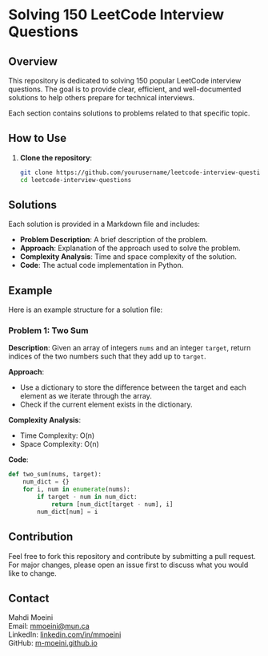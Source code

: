# Solving 150 LeetCode Interview Questions

## Overview

This repository is dedicated to solving 150 popular LeetCode interview questions. The goal is to provide clear, efficient, and well-documented solutions to help others prepare for technical interviews.


Each section contains solutions to problems related to that specific topic.

## How to Use

1. **Clone the repository**:
   ```bash
   git clone https://github.com/yourusername/leetcode-interview-questions.git
   cd leetcode-interview-questions

## Solutions

Each solution is provided in a Markdown file and includes:

- **Problem Description**: A brief description of the problem.
- **Approach**: Explanation of the approach used to solve the problem.
- **Complexity Analysis**: Time and space complexity of the solution.
- **Code**: The actual code implementation in Python.

## Example

Here is an example structure for a solution file:

### Problem 1: Two Sum

**Description**: Given an array of integers `nums` and an integer `target`, return indices of the two numbers such that they add up to `target`.

**Approach**:

- Use a dictionary to store the difference between the target and each element as we iterate through the array.
- Check if the current element exists in the dictionary.

**Complexity Analysis**:

- Time Complexity: O(n)
- Space Complexity: O(n)

**Code**:
```python
def two_sum(nums, target):
    num_dict = {}
    for i, num in enumerate(nums):
        if target - num in num_dict:
            return [num_dict[target - num], i]
        num_dict[num] = i
```
## Contribution

Feel free to fork this repository and contribute by submitting a pull request. For major changes, please open an issue first to discuss what you would like to change.

## Contact

Mahdi Moeini  
Email: [mmoeini@mun.ca](mailto:mmoeini@mun.ca)  
LinkedIn: [linkedin.com/in/mmoeini](https://linkedin.com/in/mmoeini)  
GitHub: [m-moeini.github.io](https://m-moeini.github.io)
